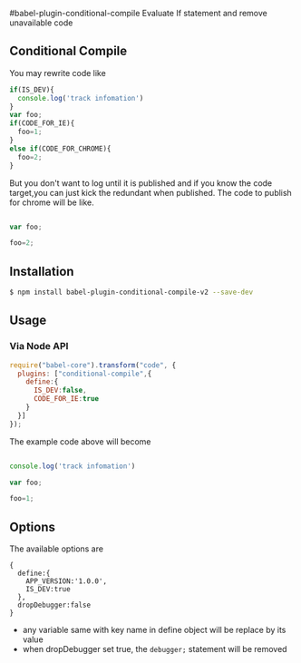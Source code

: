 #babel-plugin-conditional-compile
Evaluate If statement and remove unavailable code
## Conditional Compile
You may rewrite code like
```javascript
if(IS_DEV){
  console.log('track infomation')
}
var foo;
if(CODE_FOR_IE){
  foo=1;
}
else if(CODE_FOR_CHROME){
  foo=2;
}
```
But you don't want to log until it is published and
if you know the code target,you can just kick the redundant when published.
The code to publish for chrome will be like.
```javascript

var foo;

foo=2;

```

## Installation

```sh
$ npm install babel-plugin-conditional-compile-v2 --save-dev
```

## Usage

### Via Node API

```javascript
require("babel-core").transform("code", {
  plugins: ["conditional-compile",{
    define:{
      IS_DEV:false,
      CODE_FOR_IE:true
    }
  }]
});
```
The example code above will become

```javascript

console.log('track infomation')

var foo;

foo=1;

```

## Options
The available options are
```
{
  define:{
    APP_VERSION:'1.0.0',
    IS_DEV:true
  },
  dropDebugger:false
}
```
* any variable same with key name in define object will be replace by its value
* when dropDebugger set true, the `debugger;` statement will be removed
